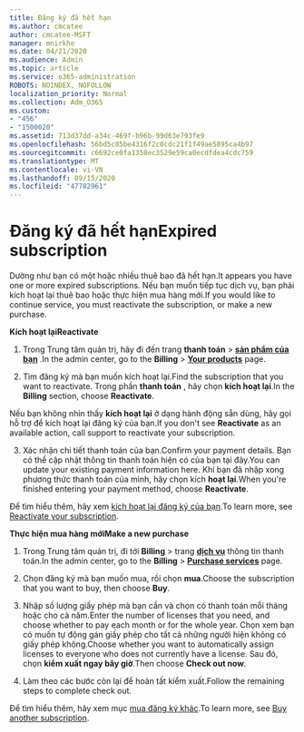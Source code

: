 ```yaml
---
title: Đăng ký đã hết hạn
ms.author: cmcatee
author: cmcatee-MSFT
manager: mnirkhe
ms.date: 04/21/2020
ms.audience: Admin
ms.topic: article
ms.service: o365-administration
ROBOTS: NOINDEX, NOFOLLOW
localization_priority: Normal
ms.collection: Adm_O365
ms.custom:
- "456"
- "1500020"
ms.assetid: 713d37dd-a34c-469f-b96b-99d63e793fe9
ms.openlocfilehash: 56bd5c85be4316f2c0cdc21f1f49ae5895ca4b97
ms.sourcegitcommit: c6692ce0fa1358ec3529e59ca0ecdfdea4cdc759
ms.translationtype: MT
ms.contentlocale: vi-VN
ms.lasthandoff: 09/15/2020
ms.locfileid: "47782961"
---
```

# <a name="expired-subscription"></a><span data-ttu-id="37188-102">Đăng ký đã hết hạn</span><span class="sxs-lookup"><span data-stu-id="37188-102">Expired subscription</span></span>

<span data-ttu-id="37188-103">Dường như bạn có một hoặc nhiều thuê bao đã hết hạn.</span><span class="sxs-lookup"><span data-stu-id="37188-103">It appears you have one or more expired subscriptions.</span></span> <span data-ttu-id="37188-104">Nếu bạn muốn tiếp tục dịch vụ, bạn phải kích hoạt lại thuê bao hoặc thực hiện mua hàng mới.</span><span class="sxs-lookup"><span data-stu-id="37188-104">If you would like to continue service, you must reactivate the subscription, or make a new purchase.</span></span>
  
<span data-ttu-id="37188-105">**Kích hoạt lại**</span><span class="sxs-lookup"><span data-stu-id="37188-105">**Reactivate**</span></span>
  
1. <span data-ttu-id="37188-106">Trong Trung tâm quản trị, hãy đi đến trang **thanh toán** \> **[sản phẩm của bạn](https://go.microsoft.com/fwlink/p/?linkid=842054)** .</span><span class="sxs-lookup"><span data-stu-id="37188-106">In the admin center, go to the **Billing** \> **[Your products](https://go.microsoft.com/fwlink/p/?linkid=842054)** page.</span></span>

2. <span data-ttu-id="37188-107">Tìm đăng ký mà bạn muốn kích hoạt lại.</span><span class="sxs-lookup"><span data-stu-id="37188-107">Find the subscription that you want to reactivate.</span></span> <span data-ttu-id="37188-108">Trong phần **thanh toán** , hãy chọn **kích hoạt lại**.</span><span class="sxs-lookup"><span data-stu-id="37188-108">In the **Billing** section, choose **Reactivate**.</span></span>

<span data-ttu-id="37188-109">Nếu bạn không nhìn thấy **kích hoạt lại** ở dạng hành động sẵn dùng, hãy gọi hỗ trợ để kích hoạt lại đăng ký của bạn.</span><span class="sxs-lookup"><span data-stu-id="37188-109">If you don't see **Reactivate** as an available action, call support to reactivate your subscription.</span></span>

3. <span data-ttu-id="37188-110">Xác nhận chi tiết thanh toán của bạn.</span><span class="sxs-lookup"><span data-stu-id="37188-110">Confirm your payment details.</span></span> <span data-ttu-id="37188-111">Bạn có thể cập nhật thông tin thanh toán hiện có của bạn tại đây.</span><span class="sxs-lookup"><span data-stu-id="37188-111">You can update your existing payment information here.</span></span> <span data-ttu-id="37188-112">Khi bạn đã nhập xong phương thức thanh toán của mình, hãy chọn kích **hoạt lại**.</span><span class="sxs-lookup"><span data-stu-id="37188-112">When you're finished entering your payment method, choose **Reactivate**.</span></span>

<span data-ttu-id="37188-113">Để tìm hiểu thêm, hãy xem [kích hoạt lại đăng ký của bạn](https://docs.microsoft.com/microsoft-365/commerce/subscriptions/reactivate-your-subscription).</span><span class="sxs-lookup"><span data-stu-id="37188-113">To learn more, see [Reactivate your subscription](https://docs.microsoft.com/microsoft-365/commerce/subscriptions/reactivate-your-subscription).</span></span>

<span data-ttu-id="37188-114">**Thực hiện mua hàng mới**</span><span class="sxs-lookup"><span data-stu-id="37188-114">**Make a new purchase**</span></span>
  
1. <span data-ttu-id="37188-115">Trong Trung tâm quản trị, đi tới **Billing** \> trang **[dịch vụ](https://go.microsoft.com/fwlink/p/?linkid=868433)** thông tin thanh toán.</span><span class="sxs-lookup"><span data-stu-id="37188-115">In the admin center, go to the **Billing** \> **[Purchase services](https://go.microsoft.com/fwlink/p/?linkid=868433)** page.</span></span>

2. <span data-ttu-id="37188-116">Chọn đăng ký mà bạn muốn mua, rồi chọn **mua**.</span><span class="sxs-lookup"><span data-stu-id="37188-116">Choose the subscription that you want to buy, then choose **Buy**.</span></span>

3. <span data-ttu-id="37188-117">Nhập số lượng giấy phép mà bạn cần và chọn có thanh toán mỗi tháng hoặc cho cả năm.</span><span class="sxs-lookup"><span data-stu-id="37188-117">Enter the number of licenses that you need, and choose whether to pay each month or for the whole year.</span></span> <span data-ttu-id="37188-118">Chọn xem bạn có muốn tự động gán giấy phép cho tất cả những người hiện không có giấy phép không.</span><span class="sxs-lookup"><span data-stu-id="37188-118">Choose whether you want to automatically assign licenses to everyone who does not currently have a license.</span></span> <span data-ttu-id="37188-119">Sau đó, chọn **kiểm xuất ngay bây giờ**.</span><span class="sxs-lookup"><span data-stu-id="37188-119">Then choose **Check out now**.</span></span>

4. <span data-ttu-id="37188-120">Làm theo các bước còn lại để hoàn tất kiểm xuất.</span><span class="sxs-lookup"><span data-stu-id="37188-120">Follow the remaining steps to complete check out.</span></span>

<span data-ttu-id="37188-121">Để tìm hiểu thêm, hãy xem mục [mua đăng ký khác](https://docs.microsoft.com/microsoft-365/commerce/buy-another-subscription).</span><span class="sxs-lookup"><span data-stu-id="37188-121">To learn more, see [Buy another subscription](https://docs.microsoft.com/microsoft-365/commerce/buy-another-subscription).</span></span>